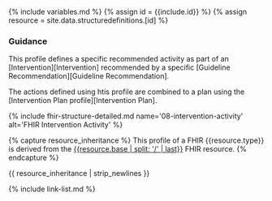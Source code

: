 {% include variables.md %}
{% assign id = {{include.id}} %}
{% assign resource = site.data.structuredefinitions.[id] %}

### Guidance

This profile defines a specific recommended activity as part of an [Intervention][Intervention] recommended by a specific [Guideline Recommendation][Guideline Recommendation].

The actions defined using htis profile are combined to a plan using the [Intervention Plan profile][Intervention Plan].

{% include fhir-structure-detailed.md name='08-intervention-activity' alt='FHIR Intervention Activity' %}

{% capture resource_inheritance %}
This profile of a FHIR {{resource.type}} is derived from the [{{resource.base | split: '/' | last}}]({{resource.base}}) FHIR resource.
{% endcapture %}

{{ resource_inheritance | strip_newlines }}

{% include link-list.md %}
